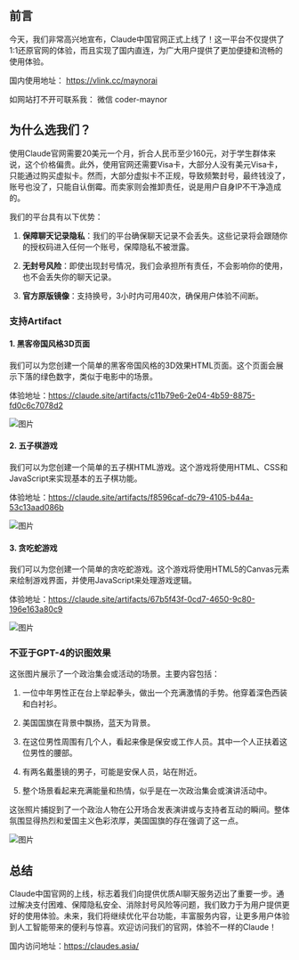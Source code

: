 ## 前言

今天，我们非常高兴地宣布，Claude中国官网正式上线了！这一平台不仅提供了1:1还原官网的体验，而且实现了国内直连，为广大用户提供了更加便捷和流畅的使用体验。



国内使用地址： https://vlink.cc/maynorai

如网站打不开可联系我： 微信 coder-maynor

## 为什么选我们？

使用Claude官网需要20美元一个月，折合人民币至少160元，对于学生群体来说，这个价格偏贵。此外，使用官网还需要Visa卡，大部分人没有美元Visa卡，只能通过购买虚拟卡。然而，大部分虚拟卡不正规，导致频繁封号，最终钱没了，账号也没了，只能自认倒霉。而卖家则会推卸责任，说是用户自身IP不干净造成的。

我们的平台具有以下优势：

1.  **保障聊天记录隐私**：我们的平台确保聊天记录不会丢失。这些记录将会跟随你的授权码进入任何一个账号，保障隐私不被泄露。
    
2.  **无封号风险**：即使出现封号情况，我们会承担所有责任，不会影响你的使用，也不会丢失你的聊天记录。
    
3.  **官方原版镜像**：支持换号，3小时内可用40次，确保用户体验不间断。

### 支持Artifact

#### 1\. 黑客帝国风格3D页面

我们可以为您创建一个简单的黑客帝国风格的3D效果HTML页面。这个页面会展示下落的绿色数字，类似于电影中的场景。

体验地址：https://claude.site/artifacts/c11b79e6-2e04-4b59-8875-fd0c6c7078d2

![图片](https://restname.oss-cn-hangzhou.aliyuncs.com/202501161040075.webp)

#### 2\. 五子棋游戏

我们可以为您创建一个简单的五子棋HTML游戏。这个游戏将使用HTML、CSS和JavaScript来实现基本的五子棋功能。

体验地址：https://claude.site/artifacts/f8596caf-dc79-4105-b44a-53c13aad086b

![图片](https://restname.oss-cn-hangzhou.aliyuncs.com/202501161040730.webp)

#### 3\. 贪吃蛇游戏

我们可以为您创建一个简单的贪吃蛇游戏。这个游戏将使用HTML5的Canvas元素来绘制游戏界面，并使用JavaScript来处理游戏逻辑。

体验地址：https://claude.site/artifacts/67b5f43f-0cd7-4650-9c80-196e163a80c9

![图片](https://restname.oss-cn-hangzhou.aliyuncs.com/202501161040004.webp)

### 不亚于GPT-4的识图效果

这张图片展示了一个政治集会或活动的场景。主要内容包括：

1.  一位中年男性正在台上举起拳头，做出一个充满激情的手势。他穿着深色西装和白衬衫。
    
2.  美国国旗在背景中飘扬，蓝天为背景。
    
3.  在这位男性周围有几个人，看起来像是保安或工作人员。其中一个人正扶着这位男性的腰部。
    
4.  有两名戴墨镜的男子，可能是安保人员，站在附近。
    
5.  整个场景看起来充满能量和热情，似乎是在一次政治集会或演讲活动中。
    

这张照片捕捉到了一个政治人物在公开场合发表演讲或与支持者互动的瞬间。整体氛围显得热烈和爱国主义色彩浓厚，美国国旗的存在强调了这一点。

![图片](https://restname.oss-cn-hangzhou.aliyuncs.com/202501161041759.webp)

## 总结

Claude中国官网的上线，标志着我们向提供优质AI聊天服务迈出了重要一步。通过解决支付困难、保障隐私安全、消除封号风险等问题，我们致力于为用户提供更好的使用体验。未来，我们将继续优化平台功能，丰富服务内容，让更多用户体验到人工智能带来的便利与惊喜。欢迎访问我们的官网，体验不一样的Claude！

国内访问地址：https://claudes.asia/
